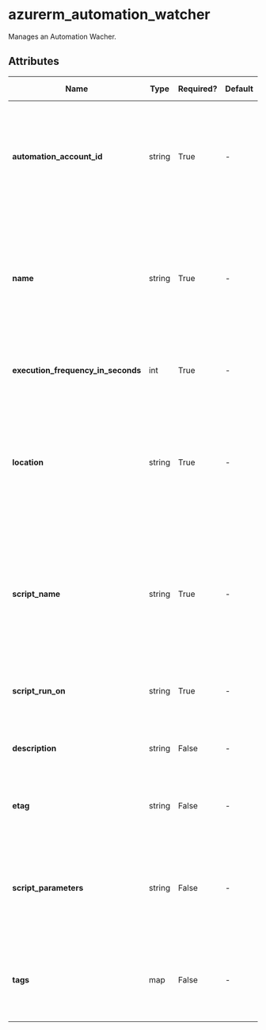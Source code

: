 # azurerm_automation_watcher

Manages an Automation Wacher.

## Attributes

| Name | Type | Required? | Default  | possible values | Description |
| ---- | ---- | --------- | -------- | ----------- | ----------- |
| **automation_account_id** | string | True | -  |  -  | The ID of Automation Account to manage this Watcher. Changing this forces a new Watcher to be created. | 
| **name** | string | True | -  |  -  | The name which should be used for this Automation Watcher. Changing this forces a new Automation Watcher to be created. | 
| **execution_frequency_in_seconds** | int | True | -  |  -  | Specify the frequency at which the watcher is invoked. | 
| **location** | string | True | -  |  -  | The Azure Region where the Automation Watcher should exist. Changing this forces a new Automation Watcher to be created. | 
| **script_name** | string | True | -  |  -  | Specify the name of an existing runbook this watcher is attached to. Changing this forces a new Automation to be created. | 
| **script_run_on** | string | True | -  |  -  | Specify the name of the Hybrid work group the watcher will run on. | 
| **description** | string | False | -  |  -  | A description of this Automation Watcher. | 
| **etag** | string | False | -  |  -  | A string of etag assigned to this Automation Watcher. | 
| **script_parameters** | string | False | -  |  -  | Specifies a list of key-vaule parameters. Changing this forces a new Automation watcher to be created. | 
| **tags** | map | False | -  |  -  | A mapping of tags which should be assigned to the Automation Watcher. | 


